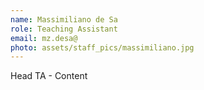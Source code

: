 ```yaml
---
name: Massimiliano de Sa
role: Teaching Assistant
email: mz.desa@
photo: assets/staff_pics/massimiliano.jpg
---
```


Head TA - Content
